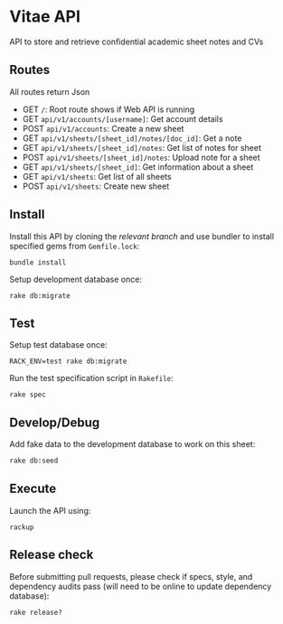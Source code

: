 # Vitae API

API to store and retrieve confidential academic sheet notes and CVs

## Routes

All routes return Json

- GET  `/`: Root route shows if Web API is running
- GET  `api/v1/accounts/[username]`: Get account details
- POST  `api/v1/accounts`: Create a new sheet
- GET  `api/v1/sheets/[sheet_id]/notes/[doc_id]`: Get a note
- GET  `api/v1/sheets/[sheet_id]/notes`: Get list of notes for sheet
- POST `api/v1/sheets/[sheet_id]/notes`: Upload note for a sheet
- GET  `api/v1/sheets/[sheet_id]`: Get information about a sheet
- GET  `api/v1/sheets`: Get list of all sheets
- POST `api/v1/sheets`: Create new sheet

## Install

Install this API by cloning the *relevant branch* and use bundler to install specified gems from `Gemfile.lock`:

```shell
bundle install
```

Setup development database once:

```shell
rake db:migrate
```

## Test

Setup test database once:

```shell
RACK_ENV=test rake db:migrate
```

Run the test specification script in `Rakefile`:

```shell
rake spec
```

## Develop/Debug

Add fake data to the development database to work on this sheet:

```bash
rake db:seed
```

## Execute

Launch the API using:

```shell
rackup
```

## Release check

Before submitting pull requests, please check if specs, style, and dependency audits pass (will need to be online to update dependency database):

```shell
rake release?
```
